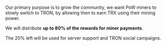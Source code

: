 Our primary purpose is to grow the community, we want PoW miners to slowly switch to TRON, by allowing then to earn TRX using their mining power.

We will distribute **up to 80% of the rewards for miner payments**.

The 20% left will be used for server support and TRON social campaigns.